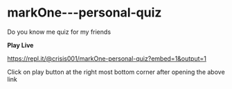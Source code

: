 # markOne---personal-quiz
Do you know me quiz for my friends

**Play Live**

https://repl.it/@crisis001/markOne-personal-quiz?embed=1&output=1

Click on play button at the right most bottom corner after opening the above link


